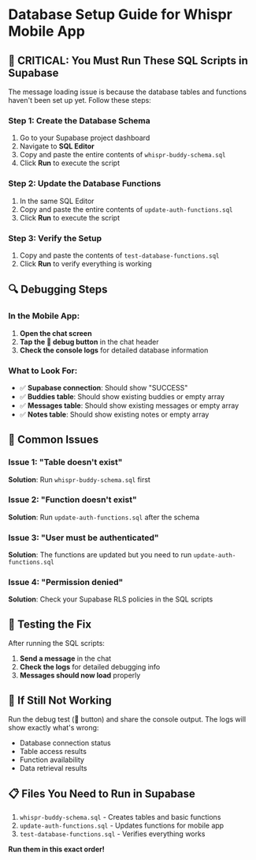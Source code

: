 # Database Setup Guide for Whispr Mobile App

## 🚨 CRITICAL: You Must Run These SQL Scripts in Supabase

The message loading issue is because the database tables and functions haven't been set up yet. Follow these steps:

### Step 1: Create the Database Schema
1. Go to your Supabase project dashboard
2. Navigate to **SQL Editor**
3. Copy and paste the entire contents of `whispr-buddy-schema.sql`
4. Click **Run** to execute the script

### Step 2: Update the Database Functions
1. In the same SQL Editor
2. Copy and paste the entire contents of `update-auth-functions.sql`
3. Click **Run** to execute the script

### Step 3: Verify the Setup
1. Copy and paste the contents of `test-database-functions.sql`
2. Click **Run** to verify everything is working

## 🔍 Debugging Steps

### In the Mobile App:
1. **Open the chat screen**
2. **Tap the 🐛 debug button** in the chat header
3. **Check the console logs** for detailed database information

### What to Look For:
- ✅ **Supabase connection**: Should show "SUCCESS"
- ✅ **Buddies table**: Should show existing buddies or empty array
- ✅ **Messages table**: Should show existing messages or empty array
- ✅ **Notes table**: Should show existing notes or empty array

## 🚨 Common Issues

### Issue 1: "Table doesn't exist"
**Solution**: Run `whispr-buddy-schema.sql` first

### Issue 2: "Function doesn't exist"
**Solution**: Run `update-auth-functions.sql` after the schema

### Issue 3: "User must be authenticated"
**Solution**: The functions are updated but you need to run `update-auth-functions.sql`

### Issue 4: "Permission denied"
**Solution**: Check your Supabase RLS policies in the SQL scripts

## 📱 Testing the Fix

After running the SQL scripts:

1. **Send a message** in the chat
2. **Check the logs** for detailed debugging info
3. **Messages should now load** properly

## 🔧 If Still Not Working

Run the debug test (🐛 button) and share the console output. The logs will show exactly what's wrong:

- Database connection status
- Table access results
- Function availability
- Data retrieval results

## 📋 Files You Need to Run in Supabase

1. `whispr-buddy-schema.sql` - Creates tables and basic functions
2. `update-auth-functions.sql` - Updates functions for mobile app
3. `test-database-functions.sql` - Verifies everything works

**Run them in this exact order!**






